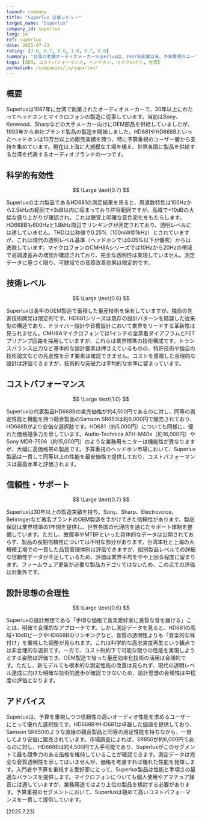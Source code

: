 ```yaml
---
layout: company
title: "Superlux 企業レビュー"
target_name: "Superlux"
company_id: superlux
lang: ja
ref: superlux
date: 2025-07-23
rating: [3.6, 0.7, 0.6, 1.0, 0.7, 0.6]
summary: "台湾の老舗オーディオメーカーSuperluxは、1987年創業以来、予算重視のユーザー向けに製品を提供。OEM製造で培った技術力を活かし、卓越したコストパフォーマンスを実現し、予算重視ヘッドホン市場において一貫して同等測定性能を最安価格で提供しますが、測定性能は現代の透明基準では中程度に留まります。"
tags: [OEM, コストパフォーマンス, ヘッドホン, マイクロホン, 台湾]
permalink: /companies/ja/superlux/
---
```

## 概要

Superluxは1987年に台湾で創業されたオーディオメーカーで、30年以上にわたってヘッドホンとマイクロフォンの製造に従事しています。当初はSony、Kenwood、Sharpなどの大手メーカー向けにOEM部品を供給していましたが、1993年から自社ブランド製品の製造を開始しました。HD681やHD668Bといったヘッドホンは10万台以上の販売実績を誇り、特に予算重視のユーザー層から支持を集めています。現在は上海に大規模な工場を構え、世界各国に製品を供給する台湾を代表するオーディオブランドの一つです。

## 科学的有効性

$$ \Large \text{0.7} $$

Superluxの主力製品であるHD681の測定結果を見ると、周波数特性は100Hzから2.5kHzの範囲で±3dB以内に収まっており許容範囲ですが、高域で+10dBの大幅な盛り上がりが確認され、これは聴覚上明確な音色変化をもたらします。HD668Bも600Hzと1.8kHz周辺でリンギングが測定されており、透明レベルには達していません。THDは公称値で0.25%（100mW@1kHz）とされていますが、これは現代の透明レベル基準（ヘッドホンでは0.05%以下が優秀）からは逸脱しています。マイクロフォンのCMH8Aシリーズでは10Hzから20Hzの帯域で高調波歪みの増加が確認されており、完全な透明性は実現していません。測定データに基づく限り、可聴域での音質改善効果は限定的です。

## 技術レベル

$$ \Large \text{0.6} $$

Superluxは長年のOEM製造で蓄積した量産技術を保有していますが、独自の先進技術開発は限定的です。HD681シリーズは既存の設計パターンを踏襲した従来型の構造であり、ドライバー設計や音響設計において業界をリードする革新性は見られません。CMH8Aマイクロフォンでは1インチの金蒸着ダイアフラムとFETプリアンプ回路を採用していますが、これらは業界標準の技術構成です。トランスバランス出力など基本的な設計要素は押さえているものの、特許技術や独自の技術論文などの先進性を示す要素は確認できません。コストを重視した合理的な設計は評価できますが、技術的な突破力は平均的な水準に留まっています。

## コストパフォーマンス

$$ \Large \text{1.0} $$

Superluxの代表製品HD668Bの実売価格が約4,500円であるのに対し、同等の測定性能と機能を持つ競合製品のSamson SR850は約6,000円で販売されており、HD668Bがより安価な選択肢です。HD681（約5,000円）についても同様に、優れた価格競争力を示しています。Audio-Technica ATH-M40x（約16,000円）やSony MDR-7506（約15,000円）のような業務用モニターは機能性が異なりますが、大幅に高価格帯の製品です。予算重視のヘッドホン市場において、Superlux製品は一貫して同等以上の性能を最安価格で提供しており、コストパフォーマンスは最高水準と評価されます。

## 信頼性・サポート

$$ \Large \text{0.7} $$

Superluxは30年以上の製造実績を持ち、Sony、Sharp、Electrovoice、Behringerなど著名ブランドのOEM製造を手がけてきた信頼性があります。製品保証は業界標準の1年間を提供し、世界各国の代理店を通じたサポート体制を整備しています。ただし、故障率やMTBFといった具体的なデータは公開されておらず、製品の長期信頼性については不明な部分があります。台湾本社と上海の大規模工場での一貫した品質管理体制は評価できますが、個別製品レベルでの詳細な信頼性データが不足しているため、評価は業界平均をやや上回る程度に留まります。ファームウェア更新が必要な製品カテゴリではないため、この点での評価は対象外です。

## 設計思想の合理性

$$ \Large \text{0.6} $$

Superluxの設計思想である「手頃な価格で音楽愛好家に良質な音を届ける」ことは、明確で合理的なアプローチです。しかし測定データを見ると、HD681の高域+10dBピークやHD668Bのリンギングなど、音質の透明性よりも「音楽的な味付け」を重視した調整が見られます。これは科学的な高忠実度再生という観点では非合理的な選択です。一方で、コスト制約下で可能な限りの性能を実現しようとする姿勢は評価でき、OEM製造で培った量産効率化技術の活用は合理的です。ただし、新モデルでも根本的な測定性能の改善は見られず、現代の透明レベル達成に向けた明確な技術的進歩が確認できないため、設計思想の合理性は中程度の評価となります。

## アドバイス

Superluxは、予算を重視しつつ信頼性の高いオーディオ性能を求めるユーザーにとって優れた選択肢です。HD668BやHD681は卓越した価値を提供しており、Samson SR850のような直接の競合製品と同等の測定性能を持ちながら、一貫してより安価に販売されています。市場調査によれば、SR850が約6,000円であるのに対し、HD668Bは約4,500円で入手可能であり、Superluxがこのセグメントで最も競争力のある価格を維持していることが確認できます。測定データは完全な音質透明性を示してはいませんが、価格を考慮すれば優れた性能を発揮します。入門者や予算を重視する愛好家にとって、Superlux製品は性能と手頃さの最適なバランスを提供します。マイクロフォンについても個人使用やアマチュア録音には適していますが、業務用途ではより上位の製品を検討する必要があります。予算重視のセグメントにおいて、Superluxは極めて高いコストパフォーマンスを一貫して提供しています。

(2025.7.23)
